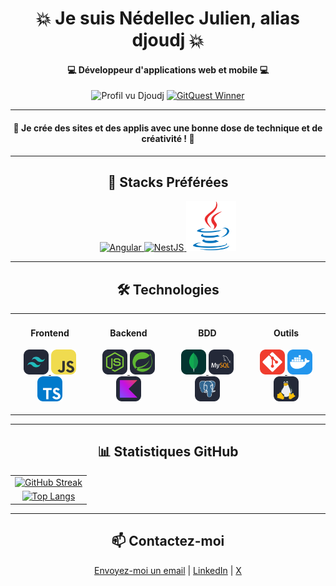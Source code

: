 <h1 align="center">💥 Je suis Nédellec Julien, alias <strong>djoudj</strong> 💥</h1>
<h4 align="center">💻 Développeur d'applications web et mobile 💻</h4>

<p align="center">
  <img src="https://komarev.com/ghpvc/?username=djoudj-dev&label=Profile%20views&color=0e75b6&style=flat" alt="Profil vu Djoudj" />
  <a href="https://gitquest.dev/player/djoudj-dev" target="_blank">
    <img src="https://img.shields.io/badge/GitQuest%20Winner-1st%20Place-ffd700" alt="GitQuest Winner">
  </a>
</p>

---

<h4 align="center">🌟 Je crée des sites et des applis avec une bonne dose de technique et de créativité ! 🌟</h4>

---

<h2 align="center">🔧 Stacks Préférées</h2>
<p align="center">  
  <a href="https://angular.io" target="_blank" rel="noopener noreferrer"> 
    <img src="https://github.com/angular/angular/blob/main/adev/src/assets/images/press-kit/angular_icon_gradient.gif" alt="Angular" width="80" height="80"/> 
  </a>
  <a href="https://nestjs.com" target="_blank" rel="noopener noreferrer">
    <img src="https://nestjs.com/img/logo-small.svg" alt="NestJS" width="80" height="80"/>
  </a>
  <a href="https://www.java.com" target="_blank" rel="noopener noreferrer"> 
    <img src="https://raw.githubusercontent.com/devicons/devicon/master/icons/java/java-original.svg" alt="Java" width="80" height="80"/> 
  </a> 
</p>

---

<h2 align="center">🛠️ Technologies</h2>

<table align="center">
  <tr>
    <td align="center" valign="top" width="25%">
      <h4>Frontend</h4>
      <p>
        <a href="https://tailwindcss.com/" target="_blank" rel="noopener noreferrer">
          <img src="https://github.com/tandpfun/skill-icons/raw/main/icons/TailwindCSS-Dark.svg" alt="Tailwind CSS" width="40" height="40"/>
        </a>
        <a href="https://developer.mozilla.org/en-US/docs/Web/JavaScript" target="_blank" rel="noopener noreferrer">
          <img src="https://github.com/tandpfun/skill-icons/raw/main/icons/JavaScript.svg" alt="JavaScript" width="40" height="40"/>
        </a>
        <a href="https://www.typescriptlang.org/" target="_blank" rel="noopener noreferrer">
          <img src="https://github.com/tandpfun/skill-icons/raw/main/icons/TypeScript.svg" alt="TypeScript" width="40" height="40"/>
        </a>
      </p>
    </td>
    <td align="center" valign="top" width="25%">
      <h4>Backend</h4>
      <p>
        <a href="https://nodejs.org" target="_blank" rel="noopener noreferrer">
          <img src="https://github.com/tandpfun/skill-icons/raw/main/icons/NodeJS-Dark.svg" alt="Node.js" width="40" height="40"/>
        </a>
        <a href="https://spring.io/" target="_blank" rel="noopener noreferrer">
          <img src="https://github.com/tandpfun/skill-icons/raw/main/icons/Spring-Dark.svg" alt="Spring" width="40" height="40"/>
        </a>
        <a href="https://kotlinlang.org" target="_blank" rel="noopener noreferrer">
          <img src="https://github.com/tandpfun/skill-icons/raw/main/icons/Kotlin-Dark.svg" alt="Kotlin" width="40" height="40"/>
        </a>
      </p>
    </td>
    <td align="center" valign="top" width="25%">
      <h4>BDD</h4>
      <p>
        <a href="https://www.mongodb.com/" target="_blank" rel="noopener noreferrer">
          <img src="https://github.com/tandpfun/skill-icons/raw/main/icons/MongoDB.svg" alt="MongoDB" width="40" height="40"/>
        </a>
        <a href="https://www.mysql.com/" target="_blank" rel="noopener noreferrer">
          <img src="https://github.com/tandpfun/skill-icons/raw/main/icons/MySQL-Dark.svg" alt="MySQL" width="40" height="40"/>
        </a>
        <a href="https://www.postgresql.org" target="_blank" rel="noopener noreferrer">
          <img src="https://github.com/tandpfun/skill-icons/raw/main/icons/PostgreSQL-Dark.svg" alt="PostgreSQL" width="40" height="40"/>
        </a>
      </p>
    </td>
    <td align="center" valign="top" width="25%">
      <h4>Outils</h4>
      <p>
        <a href="https://git-scm.com/" target="_blank" rel="noopener noreferrer">
          <img src="https://github.com/tandpfun/skill-icons/raw/main/icons/Git.svg" alt="Git" width="40" height="40"/>
        </a>
        <a href="https://www.docker.com/" target="_blank" rel="noopener noreferrer">
          <img src="https://github.com/tandpfun/skill-icons/raw/main/icons/Docker.svg" alt="Docker" width="40" height="40"/>
        </a>
        <a href="https://www.linux.org/" target="_blank" rel="noopener noreferrer">
          <img src="https://github.com/tandpfun/skill-icons/raw/main/icons/Linux-Dark.svg" alt="Linux" width="40" height="40"/>
        </a>
      </p>
    </td>
  </tr>
</table>

---

<h2 align="center">📊 Statistiques GitHub</h2>
<table align="center">
  <tr>
    <td align="center">
      <a href="https://git.io/streak-stats"><img src="https://streak-stats.demolab.com?user=djoudj-dev" alt="GitHub Streak" /></a>
    </td>
  </tr>
  <tr>
    <td align="center">
      <a href="https://github.com/anuraghazra/github-readme-stats">
        <img src="https://github-readme-stats.vercel.app/api/top-langs/?username=djoudj-dev&layout=compact&hide_border=true&theme=dark" alt="Top Langs" />
      </a>
    </td>
  </tr>
</table>

---

<h2 align="center">📫 Contactez-moi</h2>
<p align="center">
  <a href="mailto:nedellec.julien.78@gmail.com">Envoyez-moi un email</a> | 
  <a href="https://www.linkedin.com/in/nedellec-julien/">LinkedIn</a> | 
  <a href="https://x.com/Djoudj_Dev">X</a>
</p>

